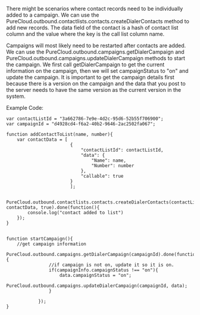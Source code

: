 There might be scenarios where contact records need to be individually added to a campaign.  We can use the PureCloud.outbound.contactlists.contacts.createDialerContacts method to add new records.  The data field of the contact is a hash of contact list column and the value where the key is the call list column name.

Campaigns will most likely need to be restarted after contacts are added.  We can use the PureCloud.outbound.campaigns.getDialerCampaign and PureCloud.outbound.campaigns.updateDialerCampaign methods to start the campaign.  We first call getDialerCampaign to get the current information on the campaign, then we will set campaignStatus to "on" and update the campaign.  It is important to get the campaign details first because there is a version on the campaign and the data that you post to the server needs to have the same version as the current version in the system.

Example Code:
```
var contactListId = "3a662786-7e9e-4d2c-95d6-52b55f706900";
var campaignId = "d4928cd4-f6a2-40b2-9646-2ac2502fa067";

function addContactToList(name, number){
    var contactData = [
                        {
                            "contactListId": contactListId,
                            "data": {
                                "Name": name,
                                "Number": number
                            },
                            "callable": true
                        }
                        ];

    PureCloud.outbound.contactlists.contacts.createDialerContacts(contactListId, contactData, true).done(function(){
        console.log("contact added to list")
    });
}


function startCampaign(){
    //get campaign information
    PureCloud.outbound.campaigns.getDialerCampaign(campaignId).done(function(campaignInfo){
                //if campaign is not on, update it so it is on.
                if(campaignInfo.campaignStatus !== "on"){
                    data.campaignStatus = "on";
                    PureCloud.outbound.campaigns.updateDialerCampaign(campaignId, data);
                }

            });
}

```
